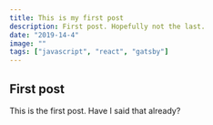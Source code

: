 ```yaml
---
title: This is my first post
description: First post. Hopefully not the last.
date: "2019-14-4"
image: ""
tags: ["javascript", "react", "gatsby"]
---
```


## First post

This is the first post. Have I said that already?
